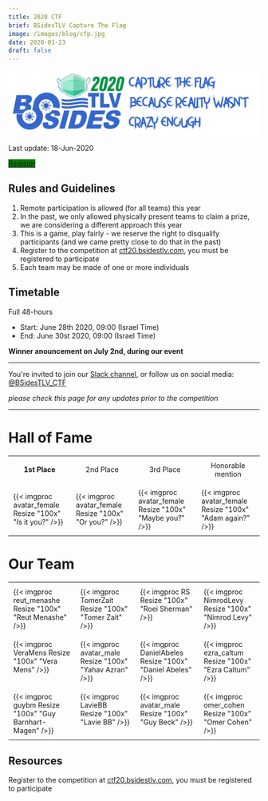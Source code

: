 ```yaml
---
title: 2020 CTF
brief: BSidesTLV Capture The Flag
image: /images/blog/cfp.jpg
date: 2020-01-23
draft: false
---
```


![banner](banner-1500.png)

Last update: 18-Jun-2020

<a class="btn primary" href="https://ctf20.bsidestlv.com/" target="_blank" style="background-color: green">Register</a>

## Rules and Guidelines

1. Remote participation is allowed (for all teams) this year
2. In the past, we only allowed physically present teams to claim a prize, we are considering a different approach this year
3. This is a game, play fairly - we reserve the right to disqualify participants (and we came pretty close to do that in the past)
4. Register to the competition at [ctf20.bsidestlv.com](https://ctf20.bsidestlv.com), you must be registered to participate
5. Each team may be made of one or more individuals

## Timetable

Full 48-hours

* Start: June 28th 2020, 09:00 (Israel Time)
* End: June 30st 2020, 09:00 (Israel Time)

**Winner anouncement on July 2nd, during our event**

---

You're invited to join our [Slack channel](https://join.slack.com/t/bsidestlv/shared_invite/zt-ezz7de5w-zKO_PyubEBs2_UDIssDw8A), or follow us on social media: [@BSidesTLV_CTF](https://twitter.com/BSidesTLV_CTF)

*please check this page for any updates prior to the competition*

---

# Hall of Fame

<table align="center">
    <tr>
        <td style="border:0px solid black; padding:10px;text-align: center;">
            <b>1st Place
        </td>
        <td style="border:0px solid black; padding:10px;text-align: center;">
            2nd Place
        </td>
        <td style="border:0px solid black; padding:10px;text-align: center;">
            3rd Place
        </td>
        <td style="border:0px solid black; padding:10px;text-align: center;">
            Honorable mention
        </td>
    </tr>
    <tr>
        <td style="border:0px solid black; padding:10px;">
        {{< imgproc avatar_female Resize "100x" "Is it you?" />}}
        </td>
        <td style="border:0px solid black; padding:10px;">
        {{< imgproc avatar_female Resize "100x" "Or you?" />}}
        </td>
        <td style="border:0px solid black; padding:10px;">
        {{< imgproc avatar_female Resize "100x" "Maybe you?" />}}
        </td>
        <td style="border:0px solid black; padding:10px;">
        {{< imgproc avatar_female Resize "100x" "Adam again?" />}}
        </td>
</table>


# Our Team

<table align="center">
    <tr>
        <td style="border:0px solid black; padding:10px;vertical-align:top;">
            {{< imgproc reut_menashe Resize "100x" "Reut Menashe" />}}
        </td>
        <td style="border:0px solid black; padding:10px;vertical-align:top;">
            {{< imgproc TomerZait Resize "100x" "Tomer Zait" />}}
        </td>
        <td style="border:0px solid black; padding:10px;vertical-align:top;">
            {{< imgproc RS Resize "100x" "Roei Sherman" />}} 
        </td>
        <td style="border:0px solid black; padding:10px;vertical-align:top;">
            {{< imgproc NimrodLevy Resize "100x" "Nimrod Levy" />}}
        </td>
    </tr>
    <tr>
        <td style="border:0px solid black; padding:10px;vertical-align:top;">
            {{< imgproc VeraMens Resize "100x" "Vera Mens" />}}
        </td>
        <td style="border:0px solid black; padding:10px;vertical-align:top;">
            {{< imgproc avatar_male Resize "100x" "Yahav Azran" />}}
        <td style="border:0px solid black; padding:10px;vertical-align:top;">
            {{< imgproc DanielAbeles Resize "100x" "Daniel Abeles" />}}
        </td>
        <td style="border:0px solid black; padding:10px;vertical-align:top;">
            {{< imgproc ezra_caltum Resize "100x" "Ezra Caltum" />}}
        </td>
    </tr>
    <tr>
        <td style="border:0px solid black; padding:10px;vertical-align:top;">
            {{< imgproc guybm Resize "100x" "Guy Barnhart-Magen" />}}
        </td>
        <td style="border:0px solid black; padding:10px;vertical-align:top;">
            {{< imgproc LavieBB Resize "100x" "Lavie BB" />}}
        </td>
        <td style="border:0px solid black; padding:10px;vertical-align:top;">
            {{< imgproc avatar_male Resize "100x" "Guy Beck" />}}
        </td>
        <td style="border:0px solid black; padding:10px;vertical-align:top;">
            {{< imgproc omer_cohen Resize "100x" "Omer Cohen" />}}
        </td>
    </tr>

</table>


## Resources

Register to the competition at [ctf20.bsidestlv.com](https://ctf20.bsidestlv.com), you must be registered to participate
